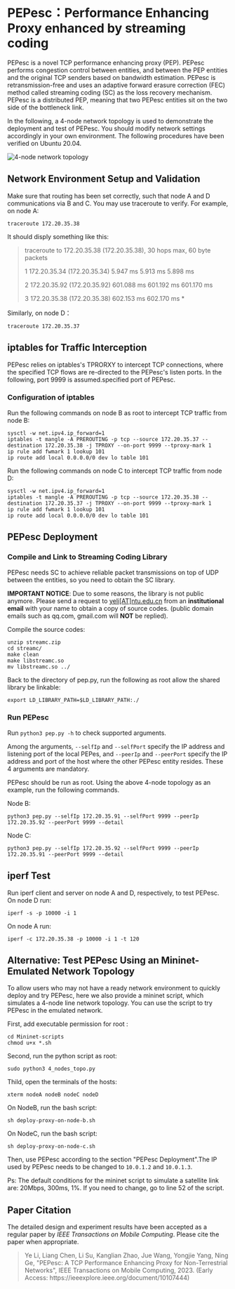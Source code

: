# PEPesc：Performance Enhancing Proxy enhanced by streaming coding

PEPesc is a novel TCP performance enhancing proxy (PEP). PEPesc performs congestion control between entities, and between the PEP entities and the original TCP senders based on bandwidth estimation. PEPesc is retransmission-free and uses an adaptive forward erasure correction (FEC) method called streaming coding (SC) as the loss recovery mechanism. PEPesc is a distributed PEP, meaning that two PEPesc entities sit on the two side of the bottleneck link.

In the following, a 4-node network topology is used to demonstrate the deployment and test of PEPesc. You should modify network settings accordingly in your own environment. The following procedures have been verified on Ubuntu 20.04.

![4-node network topology](https://s2.loli.net/2022/08/20/PKbpVBHOykzQofg.jpg)

## Network Environment Setup and Validation
Make sure that routing has been set correctly, such that node A and D communications via B and C. You may use traceroute to verify. For example, on node A:

    traceroute 172.20.35.38

It should disply something like this:

> traceroute to 172.20.35.38 (172.20.35.38), 30 hops max, 60 byte packets
> 
>  1  172.20.35.34 (172.20.35.34)  5.947 ms  5.913 ms  5.898 ms
>  
>  2  172.20.35.92 (172.20.35.92)  601.088 ms  601.192 ms  601.170 ms
>  
>  3  172.20.35.38 (172.20.35.38)  602.153 ms  602.170 ms *

Similarly, on node D：

    traceroute 172.20.35.37

## iptables for Traffic Interception

PEPesc relies on iptables's TPRORXY to intercept TCP connections, where the specified TCP flows are re-directed to the PEPesc's listen ports. In the following, port 9999 is assumed.specified port of PEPesc. 

### Configuration of iptables

Run the following commands on node B as root to intercept TCP traffic from node B:

    sysctl -w net.ipv4.ip_forward=1
    iptables -t mangle -A PREROUTING -p tcp --source 172.20.35.37 --destination 172.20.35.38 -j TPROXY --on-port 9999 --tproxy-mark 1
    ip rule add fwmark 1 lookup 101
    ip route add local 0.0.0.0/0 dev lo table 101

Run the following commands on node C to intercept TCP traffic from node D:

    sysctl -w net.ipv4.ip_forward=1
    iptables -t mangle -A PREROUTING -p tcp --source 172.20.35.38 --destination 172.20.35.37 -j TPROXY --on-port 9999 --tproxy-mark 1
    ip rule add fwmark 1 lookup 101
    ip route add local 0.0.0.0/0 dev lo table 101

## PEPesc Deployment
### Compile and Link to Streaming Coding Library
PEPesc needs SC to achieve reliable packet transmissions on top of UDP between the entities, so you need to obtain the SC library. 

**IMPORTANT NOTICE**: Due to some reasons, the library is not public anymore. Please send a request to <ins>yeli[AT]ntu.edu.cn</ins> from an **institutional email** with your name to obtain a copy of source codes. (public domain emails such as qq.com, gmail.com will **NOT** be replied). 

Compile the source codes:

    unzip streamc.zip
    cd streamc/
    make clean
    make libstreamc.so
    mv libstreamc.so ../

Back to the directory of pep.py, run the following as root allow the shared library be linkable:

    export LD_LIBRARY_PATH=$LD_LIBRARY_PATH:./

### Run PEPesc

Run `python3 pep.py -h` to check supported arguments.

Among the arguments, `--selfIp` and `--selfPort` specify the IP address and listening port of the local PEPes, and `--peerIp` and `--peerPort` specify the IP address and port of the host where the other PEPesc entity resides. These 4 arguments are mandatory.

PEPesc should be run as root. Using the above 4-node topology as an example, run the following commands.

Node B:

    python3 pep.py --selfIp 172.20.35.91 --selfPort 9999 --peerIp 172.20.35.92 --peerPort 9999 --detail

Node C:

    python3 pep.py --selfIp 172.20.35.92 --selfPort 9999 --peerIp 172.20.35.91 --peerPort 9999 --detail

## iperf Test
Run iperf client and server on node A and D, respectively, to test PEPesc. On node D run:
```
iperf -s -p 10000 -i 1
```
On node A run:
```
iperf -c 172.20.35.38 -p 10000 -i 1 -t 120
```

## Alternative: Test PEPesc Using an Mininet-Emulated Network Topology

To allow users who may not have a ready network environment to quickly deploy and try PEPesc, here we also provide a mininet script, which simulates a 4-node line network topology. You can use the script to try PEPesc in the emulated network.

First, add executable permission for root :

```
cd Mininet-scripts
chmod u+x *.sh
```

Second, run the python script as root:

```
sudo python3 4_nodes_topo.py
```

Thild, open the terminals of the hosts:

```
xterm nodeA nodeB nodeC nodeD
```

On NodeB, run the bash script:

```
sh deploy-proxy-on-node-b.sh
```

On NodeC, run the bash script:

```
sh deploy-proxy-on-node-c.sh
```

Then, use PEPesc according to the section "PEPesc Deployment".The IP used by PEPesc needs to be changed to `10.0.1.2` and `10.0.1.3`.

Ps: The default conditions for the mininet script to simulate a satellite link are: 20Mbps, 300ms, 1%. If you need to change, go to line 52 of the script.

## Paper Citation

The detailed design and experiment results have been accepted as a regular paper by _IEEE Transactions on Mobile Computing_. Please cite the paper when appropriate.

<blockquote>
Ye Li, Liang Chen, Li Su, Kanglian Zhao, Jue Wang, Yongjie Yang, Ning Ge, "PEPesc: A TCP Performance Enhancing Proxy for Non-Terrestrial Networks", IEEE Transactions on Mobile Computing, 2023. (Early Access: https://ieeexplore.ieee.org/document/10107444)
</blockquote>
